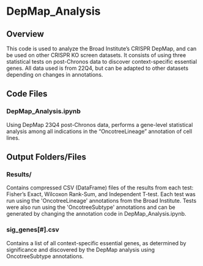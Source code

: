 # DepMap_Analysis

## Overview

This code is used to analyze the Broad Institute’s CRISPR DepMap, and can be used on other CRISPR KO screen datasets. It consists of using three statistical tests on post-Chronos data to discover context-specific essential genes. All data used is from 22Q4, but can be adapted to other datasets depending on changes in annotations.


## Code Files

### DepMap_Analysis.ipynb

Using DepMap 23Q4 post-Chronos data, performs a gene-level statistical analysis among all indications in the “OncotreeLineage” annotation of cell lines.


##  Output Folders/Files

### Results/

Contains compressed CSV (DataFrame) files of the results from each test: Fisher’s Exact, Wilcoxon Rank-Sum, and Independent T-test. Each test was run using the 'OncotreeLineage' annotations from the Broad Institute. Tests were also run using the 'OncotreeSubtype' annotations and can be generated by changing the annotation code in DepMap_Analysis.ipynb.

### sig_genes[#].csv

Contains a list of all context-specific essential genes, as determined by significance and discovered by the DepMap analysis using OncotreeSubtype annotations.
